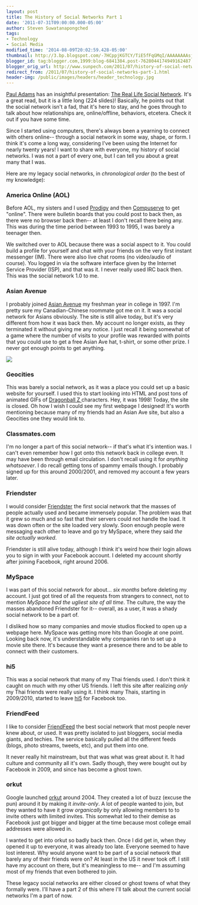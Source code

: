 ```yaml
---
layout: post
title: The History of Social Networks Part 1
date: '2011-07-31T09:00:00.000-05:00'
author: Steven Suwatanapongched
tags:
- Technology
- Social Media
modified_time: '2014-08-09T20:02:59.428-05:00'
thumbnail: http://3.bp.blogspot.com/-7HCppjKGTCY/TiE5fFqGMqI/AAAAAAAAsj4/Aa2FsIbulr4/s600/asian_avenue.png
blogger_id: tag:blogger.com,1999:blog-6841384.post-7628044174949162487
blogger_orig_url: http://www.sunpech.com/2011/07/history-of-social-networks-part-1.html
redirect_from: /2011/07/history-of-social-networks-part-1.html
header-img: /public/images/headers/header_technology.jpg
---
```


<a href="http://www.thinkoutsidein.com/">Paul Adams</a> has an insightful presentation: <a href="http://www.slideshare.net/padday/the-real-life-social-network-v2">The Real Life Social Network</a>. It's a great read, but it is a little long (224 slides)! Basically, he points out that the social network isn't a fad, that it's here to stay, and he goes through to talk about how relationships are, online/offline, behaviors, etcetera. Check it out if you have some time.

Since I started using computers, there's always been a yearning to connect with others online-- through a social network in some way, shape, or form. I think it's come a long way, considering I've been using the Internet for nearly twenty years! I want to share with everyone, my history of social networks. I was not a part of every one, but I can tell you about a great many that I was.

Here are my legacy social networks, in <i>chronological order</i><b> </b>(to the best of my knowledge):

### America Online (AOL)

Before AOL, my sisters and I used <a href="http://en.wikipedia.org/wiki/Prodigy_(online_service)">Prodigy</a> and then <a href="http://en.wikipedia.org/wiki/CompuServe">Compuserve</a> to get "online". There were bulletin boards that you could post to back then, as there were no browser back then-- at least I don't recall there being any. This was during the time period between 1993 to 1995, I was barely a teenager then.

We switched over to AOL because there was a social aspect to it. You could build a profile for yourself and chat with your friends on the very first instant messenger (IM). There were also live chat rooms (no video/audio of course).  You logged in via the software interface given by the Internet Service Provider (ISP), and that was it. I never really used IRC back then. This was the social network 1.0 to me.

### Asian Avenue

I probably joined <a href="http://www.asianave.com/">Asian Avenue</a> my freshman year in college in 1997. I'm pretty sure my Canadian-Chinese roommate got me on it. It was a social network for Asians obviously. The site is still alive today, but it's very different from how it was back then. My account no longer exists, as they terminated it without giving me any notice. I just recall it being somewhat of a game where the number of visits to your profile was rewarded with points that you could use to get a free Asian Ave hat, t-shirt, or some other prize. I never got enough points to get anything.

<a href="http://3.bp.blogspot.com/-7HCppjKGTCY/TiE5fFqGMqI/AAAAAAAAsj4/Aa2FsIbulr4/s600/asian_avenue.png" ><img border="0" src="http://3.bp.blogspot.com/-7HCppjKGTCY/TiE5fFqGMqI/AAAAAAAAsj4/Aa2FsIbulr4/s400/asian_avenue.png" /></a>

### Geocities

This was barely a social network, as it was a place you could set up a basic website for  yourself. I used this to start looking into HTML and post tons of animated GIFs of <a href="http://en.wikipedia.org/wiki/Dragon_Ball">Dragonball Z </a>characters. Hey, it was 1998! Today, the site is closed. Oh how I wish I could see my first webpage I designed! It's worth mentioning because many of my friends had an Asian Ave site, but also a Geocities one they would link to.

### Classmates.com

I'm no longer a part of this social network-- if that's what it's intention was. I can't even remember how I got onto this network back in college even. It may have been through email circulation. I don't recall using it for <i>anything whatsoever</i>. I do recall getting tons of spammy emails though. I probably signed up for this around 2000/2001, and removed my account a few years later.

### Friendster

I would consider <a href="http://www.friendster.com/">Friendster</a> the first social network that the masses of people actually used and became immensely popular. The problem was that it grew so much and so fast that their servers could not handle the load. It was down often or the site loaded very slowly. Soon enough people were messaging each other to leave and go try MySpace, where they said <i>the site actually worked</i>.

Friendster is still alive today, although I think it's weird how their login allows you to sign in with your Facebook account. I deleted my account shortly after joining Facebook, right around 2006.

### MySpace

I was part of this social network for about... <i>six months</i> before deleting my account. I just got tired of all the requests from strangers to connect, not to mention <i>MySpace had the ugliest site of all time</i>. The culture, the way the masses abandoned Friendster for it-- overall, as a user, it was a shady social network to be a part of.

I disliked how so many companies and movie studios flocked to open up a webpage here. MySpace was getting more hits than Google at one point. Looking back now, it's understandable why companies ran to set up a movie site there. It's because they want a presence there and to be able to connect with their customers.

### hi5
This was a social network that many of my Thai friends used. I don't think it caught on much with my other US friends. I left this site after realizing <i>only</i> my Thai friends were really using it. I think many Thais, starting in 2009/2010, started to leave <a href="http://www.hi5.com/">hi5</a> for Facebook too.

### FriendFeed

I like to consider <a href="http://www.friendfeed.com/">FriendFeed</a> the best social network that most people never knew about, or used. It was pretty isolated to just bloggers, social media giants, and techies. The service basically pulled all the different feeds (blogs, photo streams, tweets, etc), and put them into one.

It never really hit mainstream, but that was what was great about it. It had culture and community all it's own. Sadly though, they were bought out by Facebook in 2009, and since has become a ghost town.

### orkut

Google launched <a href="http://www.orkut.com/">orkut</a> around 2004. They created a lot of buzz (excuse the pun) around it by making it <i>invite-only</i>. A lot of people wanted to join, but they wanted to have it grow <i>organically</i> by only allowing members to to invite others with limited invites. This somewhat led to their demise as Facebook just got bigger and bigger at the time because most college email addresses were allowed in.

I wanted to get into orkut so badly back then. Once I did get in, when they opened it up to everyone, it was already too late. Everyone seemed to have lost interest. Why would anyone want to be part of a social network that barely any of their friends were on? At least in the US it never took off. I still have my account on there, but it's meaningless to me-- and I'm assuming most of my friends that even bothered to join.


These legacy social networks are either closed or ghost towns of what they formally were. I'll have a part 2 of this where I'll talk about the current social networks I'm a part of now.
